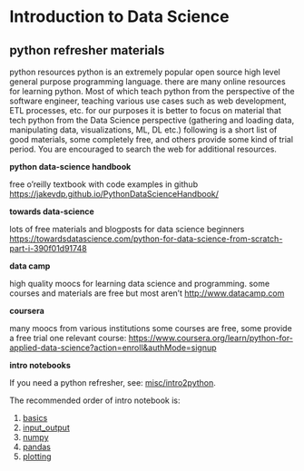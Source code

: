 # Introduction to Data Science

## python refresher materials

python resources
python is an extremely popular open source high level general purpose programming language.
there are many online resources for learning python. Most of which teach python from the perspective of the software engineer, teaching various use cases such as web development, ETL processes, etc.
for our purposes it is better to focus on material that tech python from the Data Science perspective (gathering and loading data, manipulating data, visualizations, ML, DL etc.)
following is a short list of good materials, some completely free, and others provide some kind of trial period. You are encouraged to search the web for additional resources.

__python data-science handbook__

free o’reilly textbook with code examples in github
https://jakevdp.github.io/PythonDataScienceHandbook/

__towards data-science__

lots of free materials and blogposts for data science beginners
https://towardsdatascience.com/python-for-data-science-from-scratch-part-i-390f01d91748

__data camp__

high quality moocs for learning data science and programming.
some courses and materials are free but most aren’t
http://www.datacamp.com

__coursera__ 

many moocs from various institutions 
some courses are free, some provide a free trial 
one relevant course:
https://www.coursera.org/learn/python-for-applied-data-science?action=enroll&authMode=signup

__intro notebooks__

If you need a python refresher, see: [misc/intro2python](misc/intro2python).

The recommended order of intro notebook is:

1. [basics](misc/intro2python/basics.ipynb)
2. [input_output](misc/intro2python/input_output.ipynb)
3. [numpy](misc/intro2python/numpy.ipynb)
4. [pandas](misc/intro2python/pandas.ipynb)
5. [plotting](misc/intro2python/plotting.ipynb)




